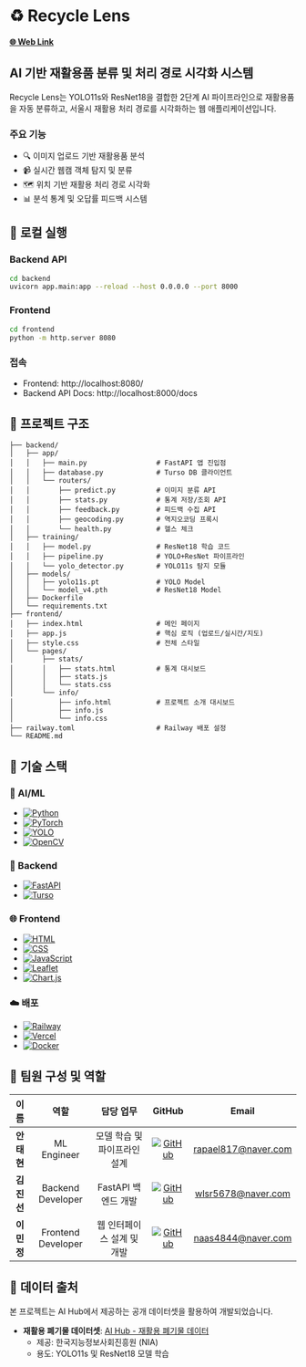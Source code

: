 # ♻️ Recycle Lens

#### [🌐 Web Link](https://project-machine-learning-eight.vercel.app)

## AI 기반 재활용품 분류 및 처리 경로 시각화 시스템

Recycle Lens는 YOLO11s와 ResNet18을 결합한 2단계 AI 파이프라인으로 재활용품을 자동 분류하고, 서울시 재활용 처리 경로를 시각화하는 웹 애플리케이션입니다.

### 주요 기능
- 🔍 이미지 업로드 기반 재활용품 분석
- 📹 실시간 웹캠 객체 탐지 및 분류
- 🗺️ 위치 기반 재활용 처리 경로 시각화
- 📊 분석 통계 및 오답률 피드백 시스템

## 🚀 로컬 실행

### Backend API

```bash
cd backend
uvicorn app.main:app --reload --host 0.0.0.0 --port 8000
```

### Frontend

```bash
cd frontend
python -m http.server 8080
```

### 접속

-   Frontend: http://localhost:8080/
-   Backend API Docs: http://localhost:8000/docs

## 📁 프로젝트 구조

```
├── backend/
│   ├── app/
│   │   ├── main.py                 # FastAPI 앱 진입점
│   │   ├── database.py             # Turso DB 클라이언트
│   │   └── routers/
│   │       ├── predict.py          # 이미지 분류 API
│   │       ├── stats.py            # 통계 저장/조회 API
│   │       ├── feedback.py         # 피드백 수집 API
│   │       ├── geocoding.py        # 역지오코딩 프록시
│   │       └── health.py           # 헬스 체크
│   ├── training/
│   │   ├── model.py                # ResNet18 학습 코드
│   │   ├── pipeline.py             # YOLO+ResNet 파이프라인
│   │   └── yolo_detector.py        # YOLO11s 탐지 모듈
│   ├── models/
│   │   ├── yolo11s.pt              # YOLO Model
│   │   └── model_v4.pth            # ResNet18 Model
│   ├── Dockerfile
│   └── requirements.txt
├── frontend/
│   ├── index.html                  # 메인 페이지
│   ├── app.js                      # 핵심 로직 (업로드/실시간/지도)
│   ├── style.css                   # 전체 스타일
│   └── pages/
│       ├── stats/
│       │   ├── stats.html          # 통계 대시보드
│       │   ├── stats.js
│       │   └── stats.css
│       └── info/
│           ├── info.html           # 프로젝트 소개 대시보드
│           ├── info.js
│           └── info.css
├── railway.toml                    # Railway 배포 설정
└── README.md
```

## 🎯 기술 스택

### 🤖 AI/ML
- [![Python](https://img.shields.io/badge/Python-3776AB?style=flat&logo=python&logoColor=white)](https://www.python.org/)
- [![PyTorch](https://img.shields.io/badge/PyTorch-EE4C2C?style=flat&logo=pytorch&logoColor=white)](https://pytorch.org/)
- [![YOLO](https://img.shields.io/badge/YOLO-00FFFF?style=flat&logo=yolo&logoColor=black)](https://ultralytics.com/)
- [![OpenCV](https://img.shields.io/badge/OpenCV-5C3EE8?style=flat&logo=opencv&logoColor=white)](https://opencv.org/)

### 🔧 Backend
- [![FastAPI](https://img.shields.io/badge/FastAPI-009688?style=flat&logo=fastapi&logoColor=white)](https://fastapi.tiangolo.com/)
- [![Turso](https://img.shields.io/badge/Turso-4FF8D2?style=flat&logo=turso&logoColor=black)](https://turso.tech/)

### 🌐 Frontend
- [![HTML](https://img.shields.io/badge/HTML-E34F26?style=flat&logo=html5&logoColor=white)](https://developer.mozilla.org/en-US/docs/Web/HTML)
- [![CSS](https://img.shields.io/badge/CSS-1572B6?style=flat&logo=css3&logoColor=white)](https://developer.mozilla.org/en-US/docs/Web/CSS)
- [![JavaScript](https://img.shields.io/badge/JavaScript-F7DF1E?style=flat&logo=javascript&logoColor=black)](https://developer.mozilla.org/en-US/docs/Web/JavaScript)
- [![Leaflet](https://img.shields.io/badge/Leaflet-199900?style=flat&logo=leaflet&logoColor=white)](https://leafletjs.com/)
- [![Chart.js](https://img.shields.io/badge/Chart.js-FF6384?style=flat&logo=chartdotjs&logoColor=white)](https://www.chartjs.org/)

### ☁️ 배포
- [![Railway](https://img.shields.io/badge/Railway-0B0D0E?style=flat&logo=railway&logoColor=white)](https://railway.app/)
- [![Vercel](https://img.shields.io/badge/Vercel-000000?style=flat&logo=vercel&logoColor=white)](https://vercel.com/)
- [![Docker](https://img.shields.io/badge/Docker-2496ED?style=flat&logo=docker&logoColor=white)](https://www.docker.com/)

## 👥 팀원 구성 및 역할

| 이름 | 역할 | 담당 업무 | GitHub | Email |
|:------:|:------:|:-----------:|:-------:|:-----:|
| **안태현** | ML Engineer | 모델 학습 및 파이프라인 설계 | [![GitHub](https://img.shields.io/badge/GitHub-181717?style=flat&logo=github&logoColor=white)](https://github.com/taehyunan-99) | rapael817@naver.com |
| **김진선** | Backend Developer | FastAPI 백엔드 개발 | [![GitHub](https://img.shields.io/badge/GitHub-181717?style=flat&logo=github&logoColor=white)](https://github.com/jjinsun) | wlsr5678@naver.com |
| **이민정** | Frontend Developer | 웹 인터페이스 설계 및 개발 | [![GitHub](https://img.shields.io/badge/GitHub-181717?style=flat&logo=github&logoColor=white)](https://github.com/naas0523) | naas4844@naver.com |

## 📄 데이터 출처

본 프로젝트는 AI Hub에서 제공하는 공개 데이터셋을 활용하여 개발되었습니다.

- **재활용 폐기물 데이터셋**: [AI Hub - 재활용 폐기물 데이터](https://www.aihub.or.kr/aihubdata/data/view.do?searchKeyword=스티로폼&aihubDataSe=data&dataSetSn=140)
  - 제공: 한국지능정보사회진흥원 (NIA)
  - 용도: YOLO11s 및 ResNet18 모델 학습